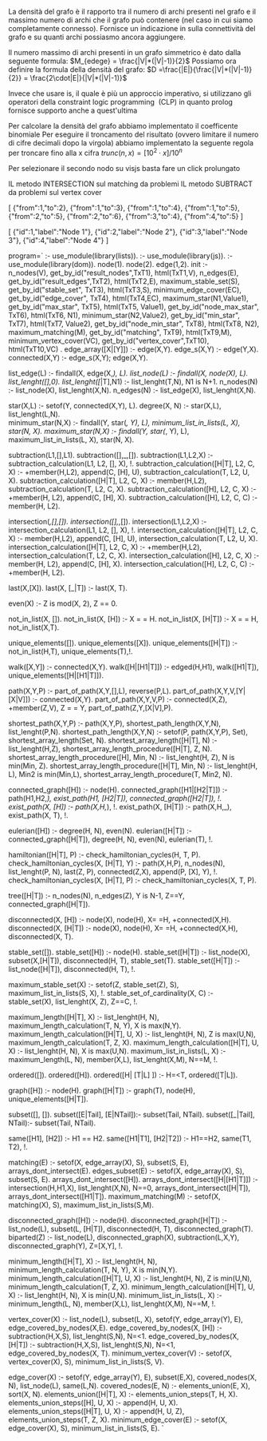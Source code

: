 La densità del grafo è il rapporto tra il numero di archi presenti nel grafo e il massimo numero di archi che il grafo può contenere (nel caso in cui siamo completamente connesso). Fornisce un indicazione in
sulla connettività del grafo e su quanti archi possiasmo ancora aggiungere.

Il numero massimo di archi presenti in un grafo simmetrico è dato dalla seguente formula: $M_{edege} = \frac{|V|*(|V|-1)}{2}$
Possiamo ora definire la formula della densità del grafo: $D =\frac{|E|}{\frac{|V|*(|V|-1)}{2}} = \frac{2\cdot|E|}{|V|*(|V|-1)}$




Invece che usare is, il quale è più un approccio imperativo, si utilizzano gli operatori della constraint logic programming  (CLP) in quanto prolog fornisce supporto anche a quest'ultima

Per calcolare la densità del grafo abbiamo implementato il coefficente binomiale
Per eseguire il troncamento del risultato (ovvero limitare il numero di cifre decimali dopo la virgola) abbiamo implementato la seguente regola per troncare fino alla x cifra  $trunc(n,x) = [10^2 \cdot x]/10^n$


Per selezionare il secondo nodo su visjs basta fare un click prolungato



IL metodo INTERSECTION sul matching da problemi
IL metodo SUBTRACT da problemi sul vertex cover

[
{"from":1,"to":2},
{"from":1,"to":3},
{"from":1,"to":4},
{"from":1,"to":5},
{"from":2,"to":5},
{"from":2,"to":6},
{"from":3,"to":4},
{"from":4,"to":5}
]


[
{"id":1,"label":"Node 1"},
{"id":2,"label":"Node 2"},
{"id":3,"label":"Node 3"},
{"id":4,"label":"Node 4"}
]





program=`
:- use_module(library(lists)).
:- use_module(library(js)).
:- use_module(library(dom)).
node(1). 
node(2). 
edge(1,2). 
init :-  
    n_nodes(V), get_by_id("result_nodes",TxT1), html(TxT1,V), 
    n_edges(E), get_by_id("result_edges",TxT2), html(TxT2,E), 
    maximum_stable_set(S), get_by_id("stable_set", TxT3), html(TxT3,S), 
    minimum_edge_cover(EC), get_by_id("edge_cover", TxT4), html(TxT4,EC), 
    maximum_star(N1,Value1), 
    get_by_id("max_star", TxT5), html(TxT5, Value1), 
    get_by_id("node_max_star", TxT6), html(TxT6, N1), 
    minimum_star(N2,Value2), 
    get_by_id("min_star", TxT7), html(TxT7, Value2), 
    get_by_id("node_min_star", TxT8), html(TxT8, N2), 
    maximum_matching(M), get_by_id("matching", TxT9), html(TxT9,M), 
    minimum_vertex_cover(VC), get_by_id("vertex_cover",TxT10), html(TxT10,VC) 
. 
edge_array([X|[Y]]) :- edge(X,Y). 
edge_s(X,Y) :- edge(Y,X). 
connected(X,Y) :- edge_s(X,Y); edge(X,Y). 
 
list_edge(L) :- findall(X, edge(X,_), L). 
list_node(L) :- findall(X, node(X), L). 
list_lenght([],0). 
list_lenght([_|T],N1) :- list_lenght(T,N), N1 is N+1. 
n_nodes(N) :- list_node(X), list_lenght(X,N). 
n_edges(N) :- list_edge(X), list_lenght(X,N). 
 
star(X,L) :- setof(Y, connected(X,Y), L). 
degree(X, N) :- star(X,L), list_lenght(L,N).  
minimum_star(N,X) :- findall(Y, star(_, Y), L), minimum_list_in_lists(L, X), star(N, X). 
maximum_star(N,X) :- findall(Y, star(_, Y), L), maximum_list_in_lists(L, X), star(N, X). 
 
subtraction(L1,[],L1). 
subtraction([],_,[]). 
subtraction(L1,L2,X) :- subtraction_calculation(L1, L2, [], X), !. 
subtraction_calculation([H|T], L2, C, X) :-  +member(H,L2), append(C, [H], U), subtraction_calculation(T, L2, U, X). 
subtraction_calculation([H|T], L2, C, X) :- member(H,L2), subtraction_calculation(T, L2, C, X). 
subtraction_calculation([H], L2, C, X) :-  +member(H, L2), append(C, [H], X). 
subtraction_calculation([H], L2, C, C) :- member(H, L2). 
 
intersection(_,[],[]). 
intersection([],_,[]). 
intersection(L1,L2,X) :- intersection_calculation(L1, L2, [], X), !. 
intersection_calculation([H|T], L2, C, X) :- member(H,L2), append(C, [H], U), intersection_calculation(T, L2, U, X). 
intersection_calculation([H|T], L2, C, X) :-  +member(H,L2), intersection_calculation(T, L2, C, X). 
intersection_calculation([H], L2, C, X) :- member(H, L2), append(C, [H], X). 
intersection_calculation([H], L2, C, C) :-  +member(H, L2). 
 
last(X,[X]). 
last(X, [_|T]) :- last(X, T). 
 
even(X) :- Z is mod(X, 2), Z == 0. 
 
not_in_list(X, []). 
not_in_list(X, [H]) :- X = = H. 
not_in_list(X, [H|T]) :- X = = H, not_in_list(X,T). 
 
unique_elements([]). 
unique_elements([X]). 
unique_elements([H|T]) :- not_in_list(H,T), unique_elements(T),!.  
 
walk([X,Y]) :- connected(X,Y). 
walk([H|[H1|T]]) :- edged(H,H1), walk([H1|T]), unique_elements([H|[H1|T]]). 
 
path(X,Y,P) :- part_of_path(X,Y,[],L), reverse(P,L). 
part_of_path(X,Y,V,[Y|[X|V]]) :- connected(X,Y). 
part_of_path(X,Y,V,P) :- connected(X,Z),  +member(Z,V), Z = = Y, part_of_path(Z,Y,[X|V],P). 
 
shortest_path(X,Y,P) :- path(X,Y,P), shortest_path_length(X,Y,N), list_lenght(P,N). 
shortest_path_length(X,Y,N) :- setof(P, path(X,Y,P), Set), shortest_array_length(Set, N). 
shortest_array_length([H|T], N) :- list_lenght(H,Z), shortest_array_length_procedure([H|T], Z, N). 
shortest_array_length_procedure([H], Min, N) :- list_lenght(H, Z), N is min(Min, Z). 
shortest_array_length_procedure([H|T], Min, N) :- list_lenght(H, L), Min2 is min(Min,L), shortest_array_length_procedure(T, Min2, N). 
 
connected_graph([H]) :- node(H). 
connected_graph([H1|[H2|T]]) :- path(H1,H2,_), exist_path(H1, [H2|T]), connected_graph([H2|T]), !. 
exist_path(X, [H]) :- path(X,H,_), !. 
exist_path(X, [H|T]) :- path(X,H,_), exist_path(X, T), !. 
 
eulerian([H]) :- degree(H, N), even(N). 
eulerian([H|T]) :- connected_graph([H|T]), degree(H, N), even(N), eulerian(T), !. 
 
hamiltonian([H|T], P) :- check_hamiltonian_cycles(H, T, P). 
check_hamiltonian_cycles(X, [H|T], Y) :- path(X,H,P), n_nodes(N), list_lenght(P, N), last(Z, P), connected(Z,X), append(P, [X], Y), !. 
check_hamiltonian_cycles(X, [H|T], P) :- check_hamiltonian_cycles(X, T, P).  
 
tree([H|T]) :-  n_nodes(N), n_edges(Z), Y is N-1, Z==Y, connected_graph([H|T]). 
 
 
disconnected(X, [H]) :- node(X), node(H), X= =H,  +connected(X,H). 
disconnected(X, [H|T]) :- node(X), node(H), X= =H,  +connected(X,H), disconnected(X, T). 
 
stable_set([]). 
stable_set([H]) :- node(H). 
stable_set([H|T]) :- list_node(X), subset(X,[H|T]), disconnected(H, T), stable_set(T). 
stable_set([H|T]) :- list_node([H|T]), disconnected(H, T), !. 
 
maximum_stable_set(X) :- setof(Z, stable_set(Z), S), maximum_list_in_lists(S, X), !. 
stable_set_of_cardinality(X, C) :- stable_set(X), list_lenght(X, Z), Z==C, !. 
 
maximum_length([H|T], X) :- list_lenght(H, N), maximum_length_calculation(T, N, Y), X is max(N,Y). 
maximum_length_calculation([H|T], U, X) :- list_lenght(H, N), Z is max(U,N), maximum_length_calculation(T, Z, X). 
maximum_length_calculation([H|T], U, X) :- list_lenght(H, N), X is max(U,N). 
maximum_list_in_lists(L, X) :- maximum_length(L, N), member(X,L), list_lenght(X,M), N==M, !. 
 
ordered([]). 
ordered([H]). 
ordered([H| [T|L] ]) :- H=<T, ordered([T|L]). 
 
graph([H]) :- node(H). 
graph([H|T]) :- graph(T), node(H), unique_elements([H|T]). 
 
subset([], []). 
subset([E|Tail], [E|NTail]):- subset(Tail, NTail). 
subset([_|Tail], NTail):- subset(Tail, NTail). 
 
same([H1], [H2]) :- H1 == H2. 
same([H1|T1], [H2|T2]) :- H1==H2, same(T1, T2), !. 
 
matching(E) :- setof(X, edge_array(X), S), subset(S, E), arrays_dont_intersect(E). 
edges_subset(E) :- setof(X, edge_array(X), S), subset(S, E). 
arrays_dont_intersect([H]). 
arrays_dont_intersect([H|[H1|T]]) :- intersection(H,H1,X), list_lenght(X,N), N==0, arrays_dont_intersect([H|T]), arrays_dont_intersect([H1|T]). 
maximum_matching(M) :- setof(X, matching(X), S), maximum_list_in_lists(S,M). 
 
disconnected_graph([H]) :- node(H). 
disconnected_graph([H|T]) :- list_node(L), subset(L, [H|T]), disconnected(H, T), disconnected_graph(T). 
biparted(Z) :- list_node(L), disconnected_graph(X), subtraction(L,X,Y), disconnected_graph(Y), Z=[X,Y], !. 
 
minimum_length([H|T], X) :- list_lenght(H, N), minimum_length_calculation(T, N, Y), X is min(N,Y). 
minimum_length_calculation([H|T], U, X) :- list_lenght(H, N), Z is min(U,N), minimum_length_calculation(T, Z, X). 
minimum_length_calculation([H|T], U, X) :- list_lenght(H, N), X is min(U,N). 
minimum_list_in_lists(L, X) :- minimum_length(L, N), member(X,L), list_lenght(X,M), N==M, !. 
 
vertex_cover(X) :- list_node(L), subset(L, X), setof(Y, edge_array(Y), E), edge_covered_by_nodes(X,E). 
edge_covered_by_nodes(X, [H]) :- subtraction(H,X,S), list_lenght(S,N), N=<1. 
edge_covered_by_nodes(X, [H|T]) :- subtraction(H,X,S), list_lenght(S,N), N=<1, edge_covered_by_nodes(X, T). 
minimum_vertex_cover(V) :- setof(X, vertex_cover(X), S), minimum_list_in_lists(S, V). 
 
edge_cover(X) :- setof(Y, edge_array(Y), E), subset(E,X), covered_nodes(X, N), list_node(L), same(L,N). 
covered_nodes(E, N) :- elements_union(E, X), sort(X, N). 
elements_union([H|T], X) :- elements_union_steps(T, H, X). 
elements_union_steps([H], U, X) :- append(H, U, X). 
elements_union_steps([H|T], U, X) :- append(H, U, Z), elements_union_steps(T, Z, X). 
minimum_edge_cover(E) :- setof(X, edge_cover(X), S), minimum_list_in_lists(S, E). 
`